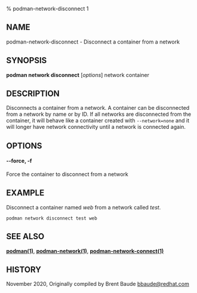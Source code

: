 % podman-network-disconnect 1

## NAME

podman\-network\-disconnect - Disconnect a container from a network

## SYNOPSIS

**podman network disconnect** [*options*] network container

## DESCRIPTION

Disconnects a container from a network. A container can be disconnected from a network by name or by ID.
If all networks are disconnected from the container, it will behave like a container created with `--network=none`
and it will longer have network connectivity until a network is connected again.

## OPTIONS

#### **--force**, **-f**

Force the container to disconnect from a network

## EXAMPLE

Disconnect a container named _web_ from a network called _test_.

```
podman network disconnect test web
```

## SEE ALSO

**[podman(1)](podman.md)**, **[podman-network(1)](commands/podman-network/podman-network.md)**, **[podman-network-connect(1)](commands/podman-network/podman-network-connect.md)**

## HISTORY

November 2020, Originally compiled by Brent Baude <bbaude@redhat.com>
